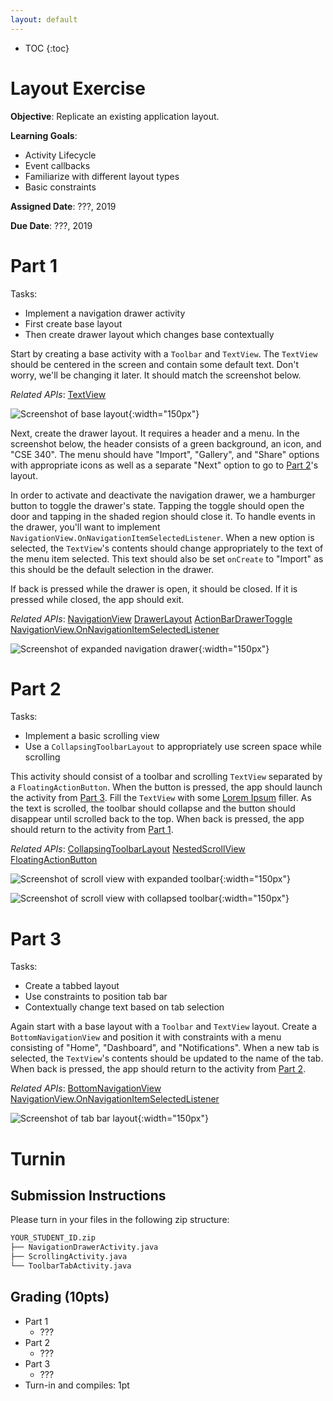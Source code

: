 ```yaml
---
layout: default
---
```


* TOC
{:toc}

# Layout Exercise

**Objective**: Replicate an existing application layout.

**Learning Goals**:
- Activity Lifecycle
- Event callbacks
- Familiarize with different layout types
- Basic constraints

**Assigned Date**: ???, 2019

**Due Date**: ???, 2019

# Part 1

Tasks:
- Implement a navigation drawer activity
- First create base layout
- Then create drawer layout which changes base contextually

Start by creating a base activity with a `Toolbar` and `TextView`. The `TextView` should be centered in the screen and contain some default text. Don't worry, we'll be changing it later. It should match the screenshot below.

*Related APIs*:
[TextView](https://developer.android.com/reference/android/widget/TextView.html)

![Screenshot of base layout](layout-img/1_base.png){:width="150px"}

Next, create the drawer layout. It requires a header and a menu. In the screenshot below, the header consists of a green background, an icon, and "CSE 340". The menu should have "Import", "Gallery", and "Share" options with appropriate icons as well as a separate "Next" option to go to [Part 2](#part-2)'s layout.

In order to activate and deactivate the navigation drawer, we a hamburger button to toggle the drawer's state. Tapping the toggle should open the door and tapping in the shaded region should close it. To handle events in the drawer, you'll want to implement `NavigationView.OnNavigationItemSelectedListener`. When a new option is selected, the `TextView`'s contents should change appropriately to the text of the menu item selected. This text should also be set `onCreate` to "Import" as this should be the default selection in the drawer.

If back is pressed while the drawer is open, it should be closed. If it is pressed while closed, the app should exit.

*Related APIs*:
[NavigationView](https://developer.android.com/reference/android/support/design/widget/NavigationView)
[DrawerLayout](https://developer.android.com/reference/android/support/v4/widget/DrawerLayout)
[ActionBarDrawerToggle](https://developer.android.com/reference/android/support/v4/app/ActionBarDrawerToggle)
[NavigationView.OnNavigationItemSelectedListener](https://developer.android.com/reference/android/support/design/widget/NavigationView.OnNavigationItemSelectedListener)

![Screenshot of expanded navigation drawer](layout_img/1_drawer.png){:width="150px"}

# Part 2

Tasks:
- Implement a basic scrolling view
- Use a `CollapsingToolbarLayout` to appropriately use screen space while scrolling

This activity should consist of a toolbar and scrolling `TextView` separated by a `FloatingActionButton`. When the button is pressed, the app should launch the activity from [Part 3](#part-3). Fill the `TextView` with some [Lorem Ipsum](https://www.lipsum.com/) filler. As the text is scrolled, the toolbar should collapse and the button should disappear until scrolled back to the top. When back is pressed, the app should return to the activity from [Part 1](#part-1).

*Related APIs*:
[CollapsingToolbarLayout](https://developer.android.com/reference/android/support/design/widget/CollapsingToolbarLayout)
[NestedScrollView](https://developer.android.com/reference/android/support/v4/widget/NestedScrollView)
[FloatingActionButton](https://developer.android.com/reference/android/support/design/widget/FloatingActionButton)

![Screenshot of scroll view with expanded toolbar](layout-img/2_base.png){:width="150px"}

![Screenshot of scroll view with collapsed toolbar](layout-img/2_collapsed.png){:width="150px"}

# Part 3

Tasks:
- Create a tabbed layout
- Use constraints to position tab bar
- Contextually change text based on tab selection

Again start with a base layout with a `Toolbar` and `TextView` layout. Create a `BottomNavigationView` and position it with constraints with a menu consisting of "Home", "Dashboard", and "Notifications". When a new tab is selected, the `TextView`'s contents should be updated to the name of the tab. When back is pressed, the app should return to the activity from [Part 2](#part-2).

*Related APIs*:
[BottomNavigationView](https://developer.android.com/reference/android/support/design/widget/BottomNavigationView)
[NavigationView.OnNavigationItemSelectedListener](https://developer.android.com/reference/android/support/design/widget/NavigationView.OnNavigationItemSelectedListener)

![Screenshot of tab bar layout](layout-img/3.png){:width="150px"}

# Turnin
## Submission Instructions

Please turn in your files in the following zip structure:

```bash
YOUR_STUDENT_ID.zip
├── NavigationDrawerActivity.java
├── ScrollingActivity.java
└── ToolbarTabActivity.java
```

## Grading (10pts)

- Part 1
  - ???
- Part 2
  - ???
- Part 3
  - ???
- Turn-in and compiles: 1pt
